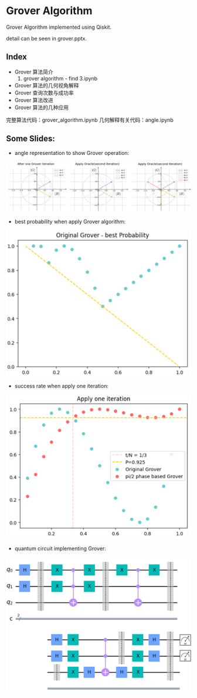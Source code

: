 # Grover Algorithm

Grover Algorithm implemented using Qiskit.

detail can be seen in grover.pptx.

## Index

+ Grover 算法简介
  1. grover algorithm - find 3.ipynb
+ Grover 算法的几何视角解释
+ Grover 查询次数与成功率
+ Grover 算法改进
+ Grover 算法的几种应用

完整算法代码：grover_algorithm.ipynb
几何解释有关代码：angle.ipynb

## Some Slides:

+ angle representation to show Grover operation:

<img src="image/pic1.png" width=700 />

+ best probability when apply Grover algorithm:

<img src="image/pic2.png" width=700 />

+ success rate when apply one iteration:

<img src="image/pic3.png" width=700 />

+ quantum circuit implementing Grover:

<img src="image/pic4.png" width=700 />
